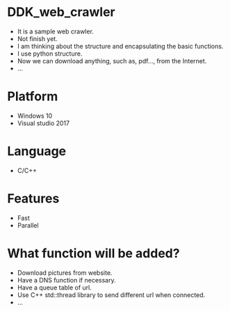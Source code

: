 # DDK_web_crawler
* It is a sample web crawler.
* Not finish yet.
* I am thinking about the structure and encapsulating the basic functions.
* I use python structure.
* Now we can download anything, such as, pdf..., from the Internet.
* ...

# Platform
* Windows 10
* Visual studio 2017

# Language
* C/C++

# Features
* Fast
* Parallel

# What function will be added?
* Download pictures from website.
* Have a DNS function if necessary.
* Have a queue table of url.
* Use C++ std::thread library to send different url when connected.
* ...
